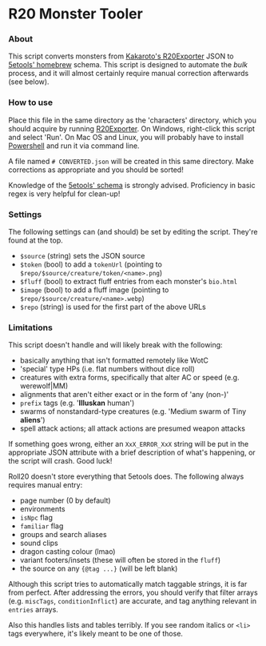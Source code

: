 # R20 Monster Tooler

### About
This script converts monsters from [Kakaroto's R20Exporter](https://github.com/kakaroto/R20Exporter/) JSON to [5etools' homebrew](https://github.com/TheGiddyLimit/homebrew) schema. This script is designed to automate the *bulk* process, and it will almost certainly require manual correction afterwards (see below).

### How to use
Place this file in the same directory as the 'characters' directory, which you should acquire by running [R20Exporter](https://github.com/kakaroto/R20Exporter/). On Windows, right-click this script and select 'Run'. On Mac OS and Linux, you will probably have to install [Powershell](https://github.com/powershell/powershell) and run it via command line.

A file named `# CONVERTED.json` will be created in this same directory. Make corrections as appropriate and you should be sorted!

Knowledge of the [5etools' schema](https://github.com/TheGiddyLimit/TheGiddyLimit.github.io/tree/master/test/schema) is strongly advised. Proficiency in basic regex is very helpful for clean-up!

### Settings
The following settings can (and should) be set by editing the script. They're found at the top.
- `$source` (string) sets the JSON source
- `$token` (bool) to add a `tokenUrl` (pointing to `$repo/$source/creature/token/<name>.png`)
- `$fluff` (bool) to extract fluff entries from each monster's `bio.html`
- `$image` (bool) to add a fluff image (pointing to `$repo/$source/creature/<name>.webp`)
- `$repo` (string) is used for the first part of the above URLs

### Limitations
This script doesn't handle and will likely break with the following:
- basically anything that isn't formatted remotely like WotC
- 'special' type HPs (i.e. flat numbers without dice roll)
- creatures with extra forms, specifically that alter AC or speed (e.g. werewolf|MM)
- alignments that aren't either exact or in the form of 'any (non-)<alignment>'
- `prefix` tags (e.g. '**Illuskan** human')
- swarms of nonstandard-type creatures (e.g. 'Medium swarm of Tiny **aliens**')
- spell attack actions; all attack actions are presumed weapon attacks

If something goes wrong, either an `XxX_ERROR_XxX` string will be put in the appropriate JSON attribute with a brief description of what's happening, or the script will crash. Good luck!

Roll20 doesn't store everything that 5etools does. The following always requires manual entry:
- page number (0 by default)
- environments
- `isNpc` flag
- `familiar` flag
- groups and search aliases
- sound clips
- dragon casting colour (lmao)
- variant footers/insets (these will often be stored in the `fluff`)
- the source on any `{@tag ...}` (will be left blank)

Although this script tries to automatically match taggable strings, it is far from perfect. After addressing the errors, you should verify that filter arrays (e.g. `miscTags`, `conditionInflict`) are accurate, and tag anything relevant in `entries` arrays.

Also this handles lists and tables terribly. If you see random italics or `<li>` tags everywhere, it's likely meant to be one of those.

